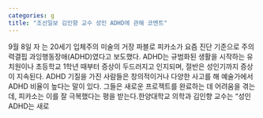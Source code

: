 ```yaml
---
categories: g
title: "조선일보 김인향 교수 성인 ADHD에 관해 코멘트"
---
```

9월 8일 자 는 20세기 입체주의 미술의 거장 파블로 피카소가 요즘 진단 기준으로 주의력결핍 과잉행동장애(ADHD)였다고 보도했다. ADHD는 규범화된 생활을 시작하는 유치원이나 초등학교 1학년 때부터 증상이 두드러지고 인지되며, 절반은 성인기까지 증상이 지속된다. ADHD 기질을 가진 사람들은 창의적이거나 다양한 사고를 해 예술가에서 ADHD 비율이 높다는 말이 있다. 그들은 새로운 프로젝트를 완료하는 데 어려움을 겪는데, 피카소는 이를 잘 극복했다는 평을 받는다.한양대학교 의학과 김인향 교수는 “성인 ADHD는 새로
